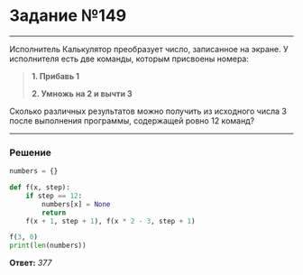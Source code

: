 # Задание №149

---

Исполнитель Калькулятор преобразует число, записанное на экране. У исполнителя есть две команды, которым присвоены номера:
> **1. Прибавь 1**
> 
> **2. Умножь на 2 и вычти 3**

Сколько различных результатов можно получить из исходного числа 3 после выполнения программы, содержащей ровно 12 команд?

---

### Решение

```python
numbers = {}

def f(x, step):
    if step == 12:
        numbers[x] = None
        return
    f(x + 1, step + 1), f(x * 2 - 3, step + 1)

f(3, 0)
print(len(numbers))
```

**Ответ:** _377_
